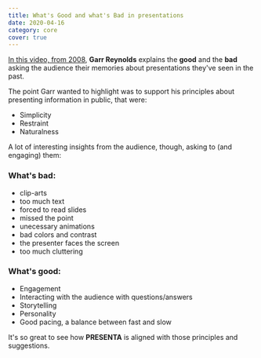 ```yaml
---
title: What's Good and what's Bad in presentations
date: 2020-04-16
category: core
cover: true
---
```


[In this video, from 2008](https://www.youtube.com/watch?v=vFDm1-DVdyc&feature=youtu.be), **Garr Reynolds** explains the **good** and the **bad** asking the audience their memories about presentations they've seen in the past.

The point Garr wanted to highlight was to support his principles about presenting information in public, that were:

- Simplicity
- Restraint
- Naturalness

A lot of interesting insights from the audience, though, asking to (and engaging) them:

### What's bad:

- clip-arts
- too much text
- forced to read slides
- missed the point
- unecessary animations
- bad colors and contrast
- the presenter faces the screen
- too much cluttering

### What's good: 

- Engagement
- Interacting with the audience with questions/answers
- Storytelling
- Personality
- Good pacing, a balance between fast and slow

It's so great to see how **PRESENTA** is aligned with those principles and suggestions.